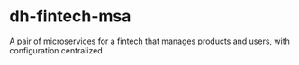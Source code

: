 # dh-fintech-msa
A pair of microservices for a fintech that manages products and users, with configuration centralized
